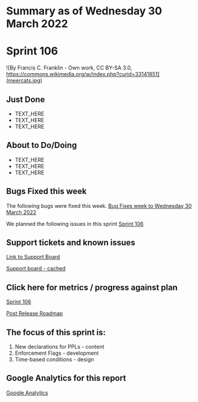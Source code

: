 # Summary as of Wednesday 30 March 2022 

# Sprint 106

![By Francis C. Franklin - Own work, CC BY-SA 3.0, https://commons.wikimedia.org/w/index.php?curid=33141851](meercats.jpg)

## Just Done
* TEXT_HERE
* TEXT_HERE
* TEXT_HERE

## About to Do/Doing
* TEXT_HERE
* TEXT_HERE
* TEXT_HERE

## Bugs Fixed this week
The following bugs were fixed this week.
[Bug Fixes week to Wednesday 30 March 2022](graphs/bugs30032022.png)

We planned the following issues in this sprint 
[Sprint 106](graphs/sprint30032022.png)

## Support tickets and known issues
[Link to Support Board](https://collaboration.homeoffice.gov.uk/jira/secure/RapidBoard.jspa?rapidView=1717&selectedIssue=ASSB-253)

[Support board - cached](graphs/supportBoard30032022.png)

## Click here for metrics / progress against plan
[Sprint 106](graphs/progress30032022.png)

[Post Release Roadmap](graphs/roadmap30032022.png)

## The focus of this sprint is:
1. New declarations for PPLs - content
2. Enforcement Flags - development 
3. Time-based conditions - design

## Google Analytics for this report
[Google Analytics](graphs/GA30032022.png)


